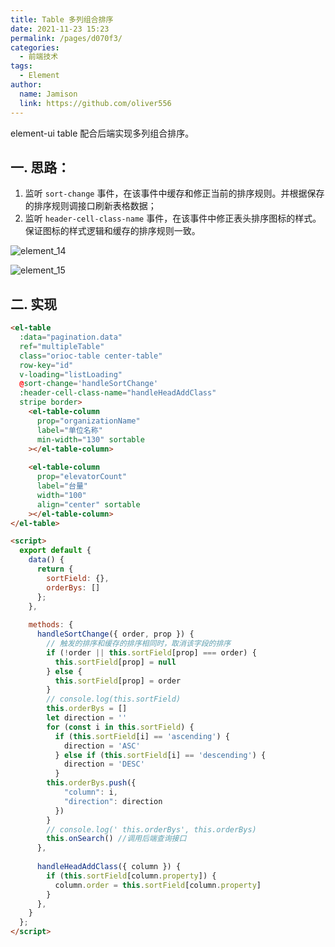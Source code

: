 ```yaml
---
title: Table 多列组合排序
date: 2021-11-23 15:23
permalink: /pages/d070f3/
categories:
  - 前端技术
tags:
  - Element
author:
  name: Jamison
  link: https://github.com/oliver556
---
```


element-ui table 配合后端实现多列组合排序。

## 一. 思路：

1. 监听 `sort-change` 事件，在该事件中缓存和修正当前的排序规则。并根据保存的排序规则调接口刷新表格数据；
2. 监听 `header-cell-class-name` 事件，在该事件中修正表头排序图标的样式。保证图标的样式逻辑和缓存的排序规则一致。

![element_14](https://cdn.staticaly.com/gh/oliver556/image-hosting@master/20220109/element_14.4dh6gupvode0.jpg)

![element_15](https://cdn.staticaly.com/gh/oliver556/image-hosting@master/20220109/element_15.trllhzn0v68.jpg)

## 二. 实现

```html
<el-table
  :data="pagination.data"
  ref="multipleTable"
  class="orioc-table center-table"
  row-key="id"
  v-loading="listLoading"
  @sort-change='handleSortChange'
  :header-cell-class-name="handleHeadAddClass"
  stripe border>
    <el-table-column
      prop="organizationName"
      label="单位名称"
      min-width="130" sortable
    ></el-table-column>
    
    <el-table-column
      prop="elevatorCount"
      label="台量"
      width="100"
      align="center" sortable
    ></el-table-column>
</el-table>
```

```html
<script>
  export default {
    data() {
      return {
        sortField: {},
        orderBys: []
      };
    },
    
    methods: {
      handleSortChange({ order, prop }) {
        // 触发的排序和缓存的排序相同时，取消该字段的排序
        if (!order || this.sortField[prop] === order) {
          this.sortField[prop] = null
        } else {
          this.sortField[prop] = order
        }
        // console.log(this.sortField)
        this.orderBys = []
        let direction = ''
        for (const i in this.sortField) {
          if (this.sortField[i] == 'ascending') {
            direction = 'ASC'
          } else if (this.sortField[i] == 'descending') {
            direction = 'DESC'
          }
        this.orderBys.push({
            "column": i,
            "direction": direction
          })
        }
        // console.log(' this.orderBys', this.orderBys)
        this.onSearch() //调用后端查询接口
      },
      
      handleHeadAddClass({ column }) {
        if (this.sortField[column.property]) {
          column.order = this.sortField[column.property]
        }
      },
    }
  };
</script>

```
